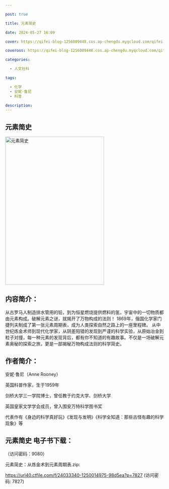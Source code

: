 ```yaml
---

post: true

title: 元素简史

date: 2024-05-27 16:09

cover: https://qifei-blog-1256009448.cos.ap-chengdu.myqcloud.com/qifei-blog/65f163d39f345e8d03d7cdd2.jpg

coveross: https://qifei-blog-1256009448.cos.ap-chengdu.myqcloud.com/qifei-blog/65f163d39f345e8d03d7cdd2.jpg

categories:

  - 人文社科

tags:

  - 化学
  - 安妮·鲁尼
  - 科普

description:
---
```


## 元素简史
<img alt="元素简史 " class="aligncenter loading" data-was-processed="true" decoding="async" fetchpriority="high" height="471" src="https://qifei-blog-1256009448.cos.ap-chengdu.myqcloud.com/qifei-blog/65f163d39f345e8d03d7cdd2.jpg " style="cursor: zoom-in;" width="314"/>

## 内容简介：

从古罗马人制造排水管用的铅，到为恒星燃烧提供燃料的氢，宇宙中的一切物质都由元素构成。破解元素之谜，就揭开了万物构成的法则！ 1869年，俄国化学家门捷列夫制成了第一张元素周期表，成为人类探索自然之路上的一座里程碑。 从中世纪炼金术师到现代化学家，从阴差阳错的发现到严谨的科学实验，从原始冶金到粒子对撞，每一种元素的发现背后，都有你不知道的有趣故事。不仅是一场破解元素奥秘的探索之旅，更是一部揭秘万物构成法则的科学简史。

## 作者简介：

安妮·鲁尼（Anne Rooney）

英国科普作家，生于1959年

剑桥大学三一学院博士，曾任教于约克大学、剑桥大学

英国皇家文学学会成员，曾入围安万特科学图书奖

代表作有《身边的科学真好玩》《发现与发明》《科学全知道：那些古怪有趣的科学现象》等

## 元素简史 电子书下载：

 （访问密码：9080）

元素简史：从炼金术到元素周期表.zip: 

https://url40.ctfile.com/f/24033340-1250014975-98d5ea?p=7827 (访问密码: 7827)
